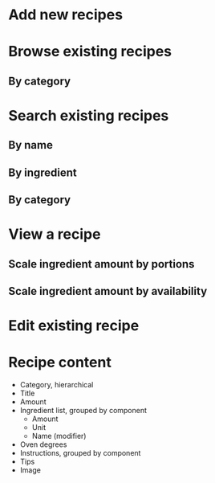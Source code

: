# Add new recipes


# Browse existing recipes

## By category


# Search existing recipes

## By name

## By ingredient

## By category


# View a recipe

## Scale ingredient amount by portions

## Scale ingredient amount by availability 


# Edit existing recipe


# Recipe content
* Category, hierarchical
* Title
* Amount
* Ingredient list, grouped by component
  * Amount
  * Unit
  * Name (modifier)
* Oven degrees
* Instructions, grouped by component
* Tips
* Image

